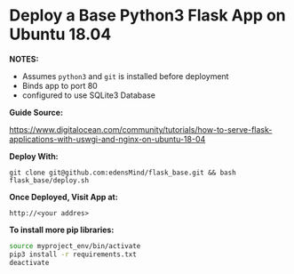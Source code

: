 # Deploy a Base Python3 Flask App on Ubuntu 18.04

__NOTES:__
* Assumes `python3` and `git` is installed before deployment 
* Binds app to port 80
* configured to use SQLite3 Database

__Guide Source:__

https://www.digitalocean.com/community/tutorials/how-to-serve-flask-applications-with-uswgi-and-nginx-on-ubuntu-18-04

__Deploy With:__

`git clone git@github.com:edensMind/flask_base.git && bash flask_base/deploy.sh`

__Once Deployed, Visit App at:__

`http://<your addres>`

__To install more pip libraries:__
``` bash
source myproject_env/bin/activate
pip3 install -r requirements.txt
deactivate
```
